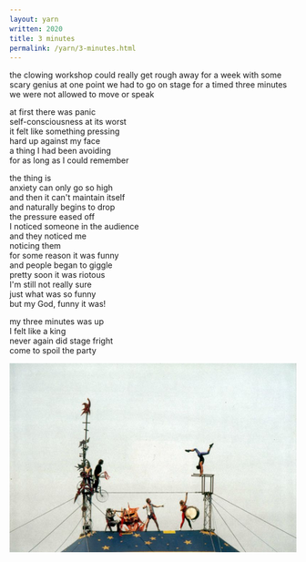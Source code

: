 ```yaml
---
layout: yarn
written: 2020
title: 3 minutes 
permalink: /yarn/3-minutes.html
---
```


<div class="poem">
the clowing workshop  
could really get rough  
away for a week  
with some scary genius  
at one point  
we had to go on stage  
for a timed three minutes  
we were not allowed  
to move or speak


at first there was panic  
self-consciousness at its worst  
it felt like something pressing  
hard up against my face  
a thing I had been avoiding  
for as long as I could remember  


the thing is  
anxiety can only go so high  
and then it can't maintain itself  
and naturally begins to drop  
the pressure eased off  
I noticed someone in the audience  
and they noticed me  
noticing them  
for some reason it was funny  
and people began to giggle  
pretty soon it was riotous  
I'm still not really sure  
just what was so funny  
but my God, funny it was!  


my three minutes was up  
I felt like a king  
never again did stage fright  
come to spoil the party
</div>

![Snapdragon 90 spectacular](/assets/images/circus/speccie.jpg "'Snapdragon 90 spectacular") 
